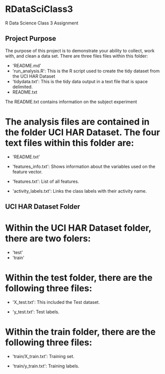 # RDataSciClass3
R Data Science Class 3 Assignment

## Project Purpose
The purpose of this project is to demonstrate your ability to collect, work with, and clean a data set. There are three files files within this folder:

* 'README.md'
* 'run_analysis.R': This is the R script used to create the tidy dataset from the UCI HAR Dataset
* 'tidydata.txt': This is the tidy data output in a text file that is space delimited.
* README.txt

The README.txt contains information on the subject experiment

The analysis files are contained in the folder UCI HAR Dataset. The four text files within
this folder are:
=========================================

- 'README.txt'

- 'features_info.txt': Shows information about the variables used on the feature vector.

- 'features.txt': List of all features.

- 'activity_labels.txt': Links the class labels with their activity name.

## UCI HAR Dataset Folder
Within the UCI HAR Dataset folder, there are two folers:
========================================= 
- 'test'
- 'train'

Within the test folder, there are the following three files:
=========================================  
- 'X_test.txt': This included the Test dataset.

- 'y_test.txt': Test labels.

Within the train folder, there are the following three files:
=========================================   
- 'train/X_train.txt': Training set.

- 'train/y_train.txt': Training labels.

